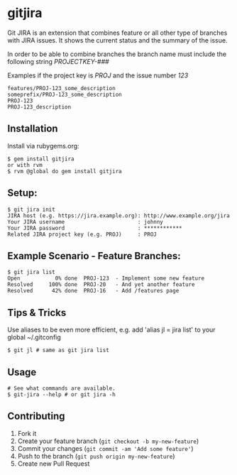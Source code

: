 # gitjira

Git JIRA is an extension that combines feature or all other type of branches
with JIRA issues. It shows the current status and the summary of the issue.

In order to be able to combine branches the branch name must include the following
string _PROJECTKEY-###_

Examples if the project key is _PROJ_ and the issue number _123_

    features/PROJ-123_some_description
    someprefix/PROJ-123_some_description
    PROJ-123
    PROJ-123_description

## Installation

Install via rubygems.org:

    $ gem install gitjira
    or with rvm
    $ rvm @global do gem install gitjira

## Setup:

    $ git jira init
    JIRA host (e.g. https://jira.example.org): http://www.example.org/jira
    Your JIRA username                       : johnny
    Your JIRA password                       : ************
    Related JIRA project key (e.g. PROJ)     : PROJ


## Example Scenario - Feature Branches:

    $ git jira list
    Open           0% done  PROJ-123  - Implement some new feature
    Resolved     100% done  PROJ-20   - And yet another feature
    Resolved      42% done  PROJ-16   - Add /features page

## Tips & Tricks

Use aliases to be even more efficient, e.g. add 'alias jl = jira list' to your global ~/.gitconfig

    $ git jl # same as git jira list

## Usage

    # See what commands are available.
    $ git-jira --help # or git jira -h

## Contributing

1. Fork it
2. Create your feature branch (`git checkout -b my-new-feature`)
3. Commit your changes (`git commit -am 'Add some feature'`)
4. Push to the branch (`git push origin my-new-feature`)
5. Create new Pull Request

